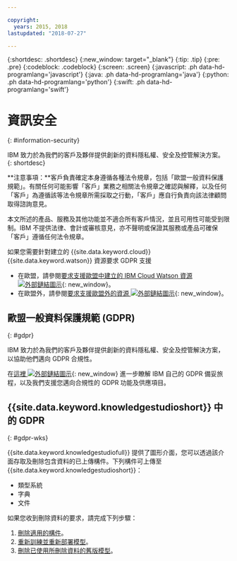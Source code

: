 ```yaml
---

copyright:
  years: 2015, 2018
lastupdated: "2018-07-27"

---
```


{:shortdesc: .shortdesc}
{:new_window: target="_blank"}
{:tip: .tip}
{:pre: .pre}
{:codeblock: .codeblock}
{:screen: .screen}
{:javascript: .ph data-hd-programlang='javascript'}
{:java: .ph data-hd-programlang='java'}
{:python: .ph data-hd-programlang='python'}
{:swift: .ph data-hd-programlang='swift'}

# 資訊安全
{: #information-security}

IBM 致力於為我們的客戶及夥伴提供創新的資料隱私權、安全及控管解決方案。
{: shortdesc}

**注意事項：**客戶負責確定本身遵循各種法令規章，包括「歐盟一般資料保護規範」。有關任何可能影響「客戶」業務之相關法令規章之確認與解釋，以及任何「客戶」為遵循該等法令規章所需採取之行動，「客戶」應自行負責向該法律顧問取得諮詢意見。

本文所述的產品、服務及其他功能並不適合所有客戶情況，並且可用性可能受到限制。IBM 不提供法律、會計或審核意見，亦不聲明或保證其服務或產品可確保「客戶」遵循任何法令規章。

如果您需要針對建立的 {{site.data.keyword.cloud}} {{site.data.keyword.watson}} 資源要求 GDPR 支援

- 在歐盟，請參閱[要求支援歐盟中建立的 IBM Cloud Watson 資源 ![外部鏈結圖示](../../icons/launch-glyph.svg "外部鏈結圖示")](https://{DomainName}/docs/services/watson/getting-started-gdpr-sar.html#request-EU){: new_window}。
- 在歐盟外，請參閱[要求支援歐盟外的資源 ![外部鏈結圖示](../../icons/launch-glyph.svg "外部鏈結圖示")](https://{DomainName}/docs/services/watson/getting-started-gdpr-sar.html#request-non-EU){: new_window}。

## 歐盟一般資料保護規範 (GDPR)
{: #gdpr}

IBM 致力於為我們的客戶及夥伴提供創新的資料隱私權、安全及控管解決方案，以協助他們邁向 GDPR 合規性。

在[這裡 ![外部鏈結圖示](../../icons/launch-glyph.svg "外部鏈結圖示")](http://www.ibm.com/gdpr){: new_window} 進一步瞭解 IBM 自己的 GDPR 備妥旅程，以及我們支援您邁向合規性的 GDPR 功能及供應項目。

## {{site.data.keyword.knowledgestudioshort}} 中的 GDPR
{: #gdpr-wks}

{{site.data.keyword.knowledgestudiofull}} 提供了圖形介面，您可以透過該介面存取及刪除包含資料的已上傳構件。下列構件可上傳至 {{site.data.keyword.knowledgestudioshort}}：
- 類型系統
- 字典
- 文件

如果您收到刪除資料的要求，請完成下列步驟：
1. [刪除適用的構件](/docs/services/watson-knowledge-studio/artifacts.html)。
2. [重新訓練並重新部署模型](/docs/services/watson-knowledge-studio/train-ml.html)。
3. [刪除已使用所刪除資料的舊版模型](/docs/services/watson-knowledge-studio/improve-ml.html#wks_maversions)。
